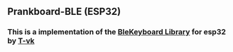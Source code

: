 ## Prankboard-BLE (ESP32)

### This is a implementation of the [BleKeyboard Library](https://github.com/T-vK/ESP32-BLE-Keyboard) for esp32 by [T-vk](https://github.com/T-vK)

